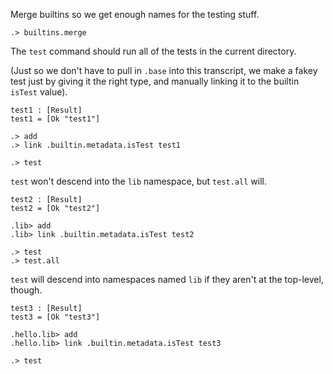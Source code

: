 Merge builtins so we get enough names for the testing stuff.

```ucm:hide
.> builtins.merge
```

The `test` command should run all of the tests in the current directory.

(Just so we don't have to pull in `.base` into this transcript, we make a fakey test just by giving it the right type,
and manually linking it to the builtin `isTest` value).

```unison
test1 : [Result]
test1 = [Ok "test1"]
```

```ucm:hide
.> add
.> link .builtin.metadata.isTest test1
```

```ucm
.> test
```

`test` won't descend into the `lib` namespace, but `test.all` will.

```unison
test2 : [Result]
test2 = [Ok "test2"]
```

```ucm:hide
.lib> add
.lib> link .builtin.metadata.isTest test2
```

```ucm
.> test
.> test.all
```

`test` will descend into namespaces named `lib` if they aren't at the top-level, though.

```unison
test3 : [Result]
test3 = [Ok "test3"]
```

```ucm:hide
.hello.lib> add
.hello.lib> link .builtin.metadata.isTest test3
```

```ucm
.> test
```

